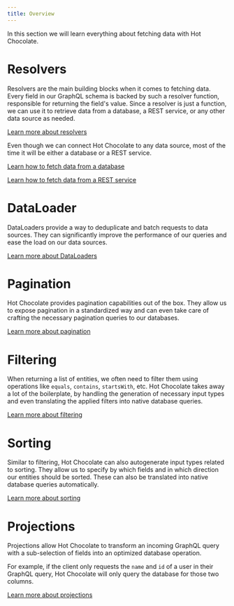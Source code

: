 ```yaml
---
title: Overview
---
```


In this section we will learn everything about fetching data with Hot Chocolate.

# Resolvers

Resolvers are the main building blocks when it comes to fetching data. Every field in our GraphQL schema is backed by such a resolver function, responsible for returning the field's value. Since a resolver is just a function, we can use it to retrieve data from a database, a REST service, or any other data source as needed.

[Learn more about resolvers](/docs/hotchocolate/v16/fetching-data/resolvers)

Even though we can connect Hot Chocolate to any data source, most of the time it will be either a database or a REST service.

[Learn how to fetch data from a database](/docs/hotchocolate/v16/fetching-data/fetching-from-databases)

[Learn how to fetch data from a REST service](/docs/hotchocolate/v16/fetching-data/fetching-from-rest)

# DataLoader

DataLoaders provide a way to deduplicate and batch requests to data sources. They can significantly improve the performance of our queries and ease the load on our data sources.

[Learn more about DataLoaders](/docs/hotchocolate/v16/fetching-data/dataloader)

# Pagination

Hot Chocolate provides pagination capabilities out of the box. They allow us to expose pagination in a standardized way and can even take care of crafting the necessary pagination queries to our databases.

[Learn more about pagination](/docs/hotchocolate/v16/fetching-data/pagination)

# Filtering

When returning a list of entities, we often need to filter them using operations like `equals`, `contains`, `startsWith`, etc. Hot Chocolate takes away a lot of the boilerplate, by handling the generation of necessary input types and even translating the applied filters into native database queries.

[Learn more about filtering](/docs/hotchocolate/v16/fetching-data/filtering)

# Sorting

Similar to filtering, Hot Chocolate can also autogenerate input types related to sorting. They allow us to specify by which fields and in which direction our entities should be sorted. These can also be translated into native database queries automatically.

[Learn more about sorting](/docs/hotchocolate/v16/fetching-data/sorting)

# Projections

Projections allow Hot Chocolate to transform an incoming GraphQL query with a sub-selection of fields into an optimized database operation.

For example, if the client only requests the `name` and `id` of a user in their GraphQL query, Hot Chocolate will only query the database for those two columns.

[Learn more about projections](/docs/hotchocolate/v16/fetching-data/projections)
